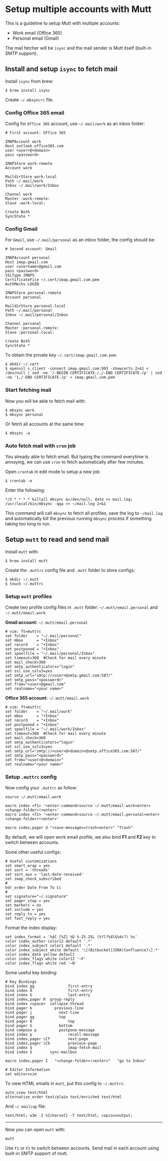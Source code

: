 # Setup multiple accounts with Mutt

This is a guideline to setup Mutt with multiple accounts:

- Work email (Office 365)
- Personal email (Gmail)

The mail fetcher will be `isync` and the mail sender is Mutt itself (built-in SMTP support).

## Install and setup `isync` to fetch mail

Install `isync` from brew:

```
$ brew install isync
```

Create `~/.mbsyncrc` file.

### Config Office 365 email

Config for `Office 365` account, use `~/.mail/work` as an inbox folder:

```
# First account: Office 365

IMAPAccount work
Host outlook.office365.com
user <user>@<domain>
pass <password>

IMAPStore work-remote
Account work

MaildirStore work-local
Path ~/.mail/work
Inbox ~/.mail/work/Inbox

Channel work
Master :work-remote:
Slave :work-local:

Create Both
SyncState *
```

### Config Gmail

For `Gmail`, use `~/.mail/personal` as an inbox folder, the config should be:

```
# Second account: Gmail

IMAPAccount personal
Host imap.gmail.com
user <username>@gmail.com
pass <password>
SSLType IMAPS
CertificateFile ~/.cert/imap.gmail.com.pem
AuthMechs LOGIN

IMAPStore personal-remote
Account personal

MaildirStore personal-local
Path ~/.mail/personal
Inbox ~/.mail/personal/Inbox

Channel personal
Master :personal-remote:
Slave :personal-local:

Create Both
SyncState *
```

To obtain the private key `~/.cert/imap.gmail.com.pem`:

```
$ mkdir ~/.cert
$ openssl s_client -connect imap.gmail.com:993 -showcerts 2>&1 < /dev/null | sed -ne '/-BEGIN CERTIFICATE-/,/-END CERTIFICATE-/p' | sed -ne '1,/-END CERTIFICATE-/p' > imap.gmail.com.pem
```

### Start fetching mail

Now you will be able to fetch mail with:

```
$ mbsync work
$ mbsync personal
```

Or fetch all accounts at the same time:

```
$ mbsync -a
```

### Auto fetch mail with `cron` job

You already able to fetch email. But typing the command everytime is annoying, we can use `cron` to fetch automatically after few minutes.

Open `crontab` in edit mode to setup a new job:

```
$ crontab -e
```

Enter the following:

```
*/5 * * * * killall mbsync &>/dev/null; date >> mail.log; /usr/local/bin/mbsync -qqa >> ~/mail.log 2>&1
```

This command will call `mbsync` to fetch all profiles, save the log to `~/mail.log` and automatically kill the previous running `mbsync` process if something taking too long to run.

## Setup `mutt` to read and send mail

Install `mutt` with:

```
$ brew install mutt
```

Create the `.muttrc` config file and `.mutt` folder to store configs:

```
$ mkdir ~/.mutt
$ touch ~/.muttrc
```

### Setup `mutt` profiles

Create two profile config files in `.mutt` folder: `~/.mutt/email.personal` and `~/.mutt/email.work`.

**Gmail account:** `~/.mutt/email.personal`

```
# vim: ft=muttrc
set folder    = "~/.mail/personal"
set mbox      = "+Inbox"
set record    = "+Inbox"
set postponed = "+Inbox"
set spoolfile = "~/.mail/personal/Inbox"
set timeout=360  #Check for mail every minute
set mail_check=360
set smtp_authenticators="login"
set ssl_use_sslv3=yes
set smtp_url="smtp://<user>@smtp.gmail.com:587/"
set smtp_pass="<password>"
set from="<user>@gmail.com"
set realname="<your name>"
```

**Office 365 account:** `~/.mutt/email.work`

```
# vim: ft=muttrc
set folder    = "~/.mail/work"
set mbox      = "+Inbox"
set record    = "+Inbox"
set postponed = "+Inbox"
set spoolfile = "~/.mail/work/Inbox"
set timeout=360  #Check for mail every minute
set mail_check=360
set smtp_authenticators="login"
set ssl_use_sslv3=yes
set smtp_url="smtp://<user>@<domain>@smtp.office365.com:587/"
set smtp_pass="<password>"
set from="<user>@<domain>"
set realname="<your name>"
```

### Setup `.muttrc` config

Now config your `.muttrc` as follow:

```
source ~/.mutt/email.work

macro index <f1> '<enter-command>source ~/.mutt/email.work<enter><change-folder>!<enter>'
macro index <f2> '<enter-command>source ~/.mutt/email.personal<enter><change-folder>!<enter>'

macro index,pager d "<save-message>=trash<enter>" "Trash"
```

By default, we will open work email profile, we also bind **F1** and **F2** key to switch between accounts.

Some other useful configs:

```
# Useful customizations
set smart_wrap = yes
set sort = 'threads'
set sort_aux = 'last-date-received'
set imap_check_subscribed
#
hdr_order Date From To Cc
#
set signature="~/.signature"
set pager_stop = yes
set markers = no
set include = yes
set reply_to = yes
set fast_reply = yes
```

Format the index display:

```
set index_format = '%4C [%Z] %D %-25.25L (%?l?%4l&%4c?) %s'
color index_author color12 default '.*'
color index_subject color1 default '.*'
color index_subject white default '\[(Bitbucket|JIRA|Confluence)\].*'
color index_date yellow default
color index_flags white color12 '~F'
color index_flags white red '~N'
```

Some useful key binding:

```
# Key Bindings 
bind index gg				first-entry
bind index 0				first-entry
bind index G				last-entry
bind index,pager R	group-reply
bind index <space>	collapse-thread
bind pager k  		  previous-line
bind pager j  			next-line
bind pager gg 			top
bind pager 0 				top
bind pager G  			bottom
bind compose p 			postpone-message
bind index p 				recall-message
bind index,pager \Cf		next-page
bind index,pager \Cb		previous-page
bind index $				imap-fetch-mail
bind index S        sync-mailbox

macro index,pager I   "<change-folder>!<enter>"   "go to Inbox"

# Editor Information
set editor=vim
```

To view HTML emails in `mutt`, put this config to `~/.muttrc`:

```
auto_view text/html
alternative_order text/plain text/enriched text/html
```

And `~/.mailcap` file:

```
text/html; w3m -I %{charset} -T text/html; copiousoutput;
```
---
Now you can open `mutt` with:

```
mutt
```

Use `F1` or `F2` to switch between accounts. Send mail in each account using built-in SMTP support of mutt.
